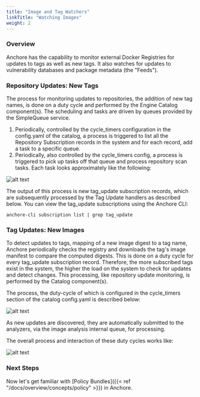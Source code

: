 ```yaml
---
title: "Image and Tag Watchers"
linkTitle: "Watching Images"
weight: 2
---
```


### Overview

Anchore has the capability to monitor external Docker Registries for updates to tags as well as new tags. It also watches for updates to vulnerability databases and package metadata (the "Feeds").

### Repository Updates: New Tags

The process for monitoring updates to repositories, the addition of new tag names, is done on a duty cycle and performed by the Engine Catalog component(s). The scheduling and tasks are driven by queues provided by the SimpleQueue service. 

1. Periodically, controlled by the cycle_timers configuration in the config.yaml of the catalog, a process is triggered to list all the Repository Subscription records in the system and for each record, add a task to a specific queue.
2. Periodically, also controlled by the cycle_timers config, a process is triggered to pick up tasks off that queue and process repository scan tasks. Each task looks approximately like the following:

![alt text](/RepoUpdateTask.jpg)

The output of this process is new tag_update subscription records, which are subsequently processed by the Tag Update handlers as described below. You can view the tag_update subscriptions using the Anchore CLI: 

`anchore-cli subscription list | grep tag_update`

### Tag Updates: New Images

To detect updates to tags, mapping of a new image digest to a tag name, Anchore periodically checks the registry and downloads the tag's image manifest to compare the computed digests. This is done on a duty cycle for every tag_update subscription record. Therefore, the more subscribed tags exist in the system, the higher the load on the system to check for updates and detect changes. This processing, like repository update monitoring, is performed by the Catalog component(s).

The process, the duty-cycle of which is configured in the cycle_timers section of the catalog config.yaml is described below:

![alt text](/TagUpdateTask.jpg)

As new updates are discovered, they are automatically submitted to the analyzers, via the image analysis internal queue, for processing.

The overall process and interaction of these duty cycles works like:

![alt text](/UpdateFlow.jpg)

### Next Steps

Now let's get familiar with [Policy Bundles]({{< ref "/docs/overview/concepts/policy" >}}) in Anchore. 
